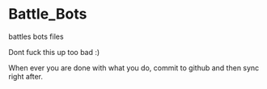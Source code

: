 # Battle_Bots
battles bots files

Dont fuck this up too bad :)

When ever you are done with what you do, commit to github and then sync right after.
